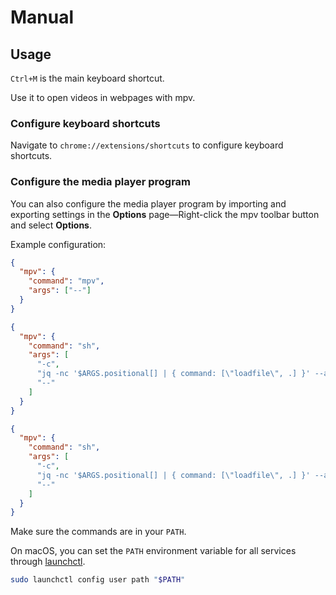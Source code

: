 # Manual

## Usage

`Ctrl+M` is the main keyboard shortcut.

Use it to open videos in webpages with mpv.

### Configure keyboard shortcuts

Navigate to `chrome://extensions/shortcuts` to configure keyboard shortcuts.

### Configure the media player program

You can also configure the media player program by importing and exporting settings
in the **Options** page—Right-click the mpv toolbar button and select **Options**.

Example configuration:

``` json
{
  "mpv": {
    "command": "mpv",
    "args": ["--"]
  }
}
```

``` json
{
  "mpv": {
    "command": "sh",
    "args": [
      "-c",
      "jq -nc '$ARGS.positional[] | { command: [\"loadfile\", .] }' --args -- \"$@\" | socat - UNIX-CONNECT:/tmp/mpv.sock || mpv --input-ipc-server=/tmp/mpv.sock --ytdl-raw-options=cookies-from-browser=chrome --player-operation-mode=pseudo-gui --force-window=immediate --ontop --on-all-workspaces --geometry=30%+50%+50% -- \"$@\"",
      "--"
    ]
  }
}
```

``` json
{
  "mpv": {
    "command": "sh",
    "args": [
      "-c",
      "jq -nc '$ARGS.positional[] | { command: [\"loadfile\", .] }' --args -- \"$@\" | socat - UNIX-CONNECT:/tmp/mpv.sock || mpv --input-ipc-server=/tmp/mpv.sock --ytdl-raw-options=cookies-from-browser=chrome --player-operation-mode=pseudo-gui --macos-app-activation-policy=accessory --ontop-level=desktop --ontop --on-all-workspaces --fs --no-native-fs --no-focus-on-open -- \"$@\"",
      "--"
    ]
  }
}
```

Make sure the commands are in your `PATH`.

On macOS, you can set the `PATH` environment variable for all services through [launchctl].

``` sh
sudo launchctl config user path "$PATH"
```

[launchctl]: https://ss64.com/osx/launchctl.html
